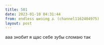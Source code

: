 ```yaml
---
title: 501
date: 2023-01-10 04:31:44
from: endless шизing ⍼ (channel1162404975)
layout: post
---
```


ааа знобит я щас себе зубы сломаю так
